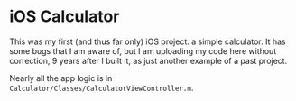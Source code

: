 # iOS Calculator

This was my first (and thus far only) iOS project: a simple calculator. It has some bugs that I am aware of, but I am uploading my code here without correction, 9 years after I built it, as just another example of a past project.

Nearly all the app logic is in `Calculator/Classes/CalculatorViewController.m`.